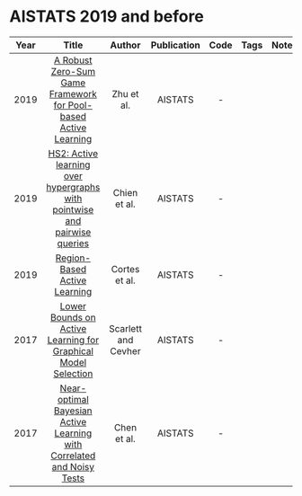 # AISTATS 2019 and before

| Year |                                                            Title                                                             |       Author        | Publication | Code | Tags | Notes |
|:----:|:----------------------------------------------------------------------------------------------------------------------------:|:-------------------:|:-----------:|:----:|:----:|:-----:|
| 2019 |       [A Robust Zero-Sum Game Framework for Pool-based Active Learning](https://proceedings.mlr.press/v89/zhu19a.html)       |     Zhu et al.      |   AISTATS   |  -   |      |       |
| 2019 | [HS2: Active learning over hypergraphs with pointwise and pairwise queries](https://proceedings.mlr.press/v89/chien19a.html) |    Chien et al.     |   AISTATS   |  -   |      |       |
| 2019 |                       [Region-Based Active Learning](https://proceedings.mlr.press/v89/cortes19a.html)                       |    Cortes et al.    |   AISTATS   |  -   |      |       |
| 2017 |     [Lower Bounds on Active Learning for Graphical Model Selection](https://proceedings.mlr.press/v54/scarlett17a.html)      | Scarlett and Cevher |   AISTATS   |  -   |      |       |
| 2017 |   [Near-optimal Bayesian Active Learning with Correlated and Noisy Tests](https://proceedings.mlr.press/v54/chen17b.html)    |     Chen et al.     |   AISTATS   |  -   |      |       |
